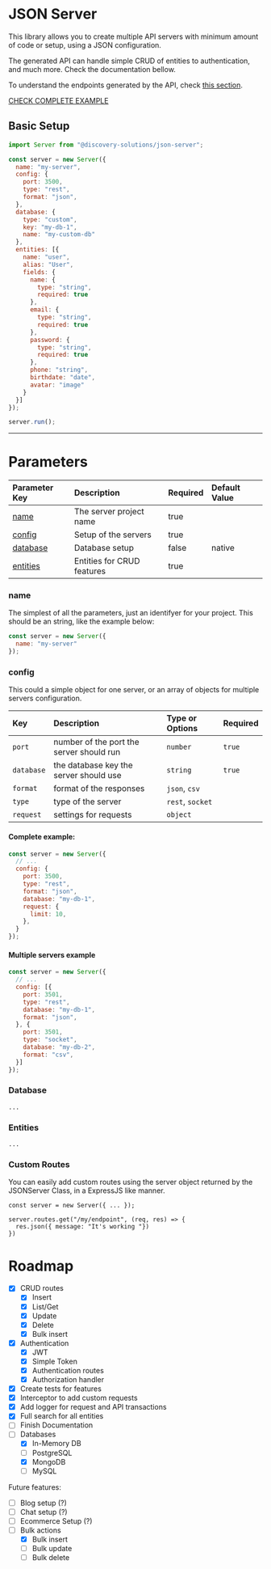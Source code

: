 # JSON Server

This library allows you to create multiple API servers with minimum amount of code or setup, using a JSON configuration.

The generated API can handle simple CRUD of entities to authentication, and much more. Check the documentation bellow.

To understand the endpoints generated by the API, check [this section](/docs/ROUTES.md).

[CHECK COMPLETE EXAMPLE](/docs/COMPLETE-EXAMPLE.md)

## Basic Setup

```js
import Server from "@discovery-solutions/json-server";

const server = new Server({
  name: "my-server",
  config: {
    port: 3500,
    type: "rest",
    format: "json",
  },
  database: {
    type: "custom",
    key: "my-db-1",
    name: "my-custom-db"
  },
  entities: [{
    name: "user",
    alias: "User",
    fields: {
      name: {
        type: "string",
        required: true
      },
      email: {
        type: "string",
        required: true
      },
      password: {
        type: "string",
        required: true
      },
      phone: "string",
      birthdate: "date",
      avatar: "image"
    }
  }]
});

server.run();
```

----------------------

# Parameters

| Parameter Key  | Description             | Required | Default Value |
| :------------- | :---------------------- | :------- | :------------ |
| [name](#name)  | The server project name | true     |  |
| [config](#config) | Setup of the servers | true     |  |
| [database](#database) | Database setup   | false    | native |
| [entities](#entities) | Entities for CRUD features | true  |  |

### name

The simplest of all the parameters, just an identifyer for your project. This should be an string, like the example below:

```js
const server = new Server({
  name: "my-server"
});
```

### config

This could a simple object for one server, or an array of objects for multiple servers configuration.

| Key            | Description    | Type or Options | Required |
| :------------- | :------------- | :-------------- | :------- |
| ```port``` | number of the port the server should run | ```number``` | ```true``` |
| ```database``` | the database key the server should use | ```string``` | ```true``` |
| ```format``` | format of the responses | ```json```, ```csv``` |  |
| ```type``` | type of the server | ```rest```, ```socket``` |  |
| ```request``` | settings for requests | ```object``` |  |

#### **Complete example:**

```js
const server = new Server({
  // ...
  config: {
    port: 3500,
    type: "rest",
    format: "json",
    database: "my-db-1",
    request: {
      limit: 10,
    },
  }
});
```

#### **Multiple servers example**
```js
const server = new Server({
  // ...
  config: [{
    port: 3501,
    type: "rest",
    database: "my-db-1",
    format: "json",
  }, {
    port: 3501,
    type: "socket",
    database: "my-db-2",
    format: "csv",
  }]
});
```

### Database
```...```

### Entities
```...```

### Custom Routes
You can easily add custom routes using the server object returned by the JSONServer Class, in a ExpressJS like manner.

```
const server = new Server({ ... });

server.routes.get("/my/endpoint", (req, res) => {
  res.json({ message: "It's working "})
})
```

# Roadmap

* [x] CRUD routes
  * [x] Insert
  * [x] List/Get
  * [x] Update
  * [x] Delete
  * [x] Bulk insert
* [x] Authentication
  * [x] JWT
  * [x] Simple Token
  * [x] Authentication routes
  * [x] Authorization handler
* [x] Create tests for features
* [x] Interceptor to add custom requests
* [x] Add logger for request and API transactions
* [x] Full search for all entities
* [ ] Finish Documentation
* [ ] Databases
  * [x] In-Memory DB
  * [ ] PostgreSQL
  * [x] MongoDB
  * [ ] MySQL

Future features:
* [ ] Blog setup (?)
* [ ] Chat setup (?)
* [ ] Ecommerce Setup (?)
* [ ] Bulk actions
  * [x] Bulk insert
  * [ ] Bulk update
  * [ ] Bulk delete
